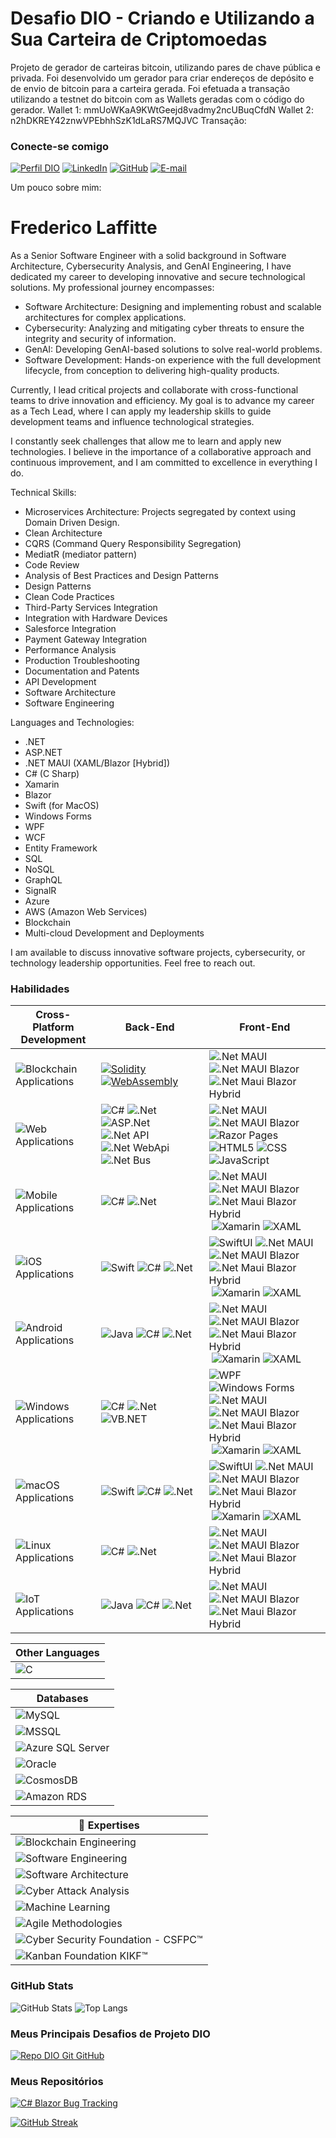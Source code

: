 # Desafio DIO - Criando e Utilizando a Sua Carteira de Criptomoedas

Projeto de gerador de carteiras bitcoin, utilizando pares de chave pública e privada. 
Foi desenvolvido um gerador para criar endereços de depósito e de envio de bitcoin para a carteira gerada. 
Foi efetuada a transação utilizando a testnet do bitcoin com as Wallets geradas com o código do gerador.
Wallet 1: mmUoWKaA9KWtGeejd8vadmy2ncUBuqCfdN
Wallet 2: n2hDKREY42znwVPEbhhSzK1dLaRS7MQJVC
Transação: 

### Conecte-se comigo

[![Perfil DIO](https://img.shields.io/badge/-Meu%20Perfil%20na%20DIO-30A3DC?style=for-the-badge)](https://www.dio.me/users/frederico/)
[![LinkedIn](https://img.shields.io/badge/-LinkedIn-000?style=for-the-badge&logo=linkedin&logoColor=30A3DC)](https://www.linkedin.com/in/fredericolaffitte/)
[![GitHub](https://img.shields.io/badge/-GitHub-000?style=for-the-badge&logo=GitHub&logoColor=30A3DC)](https://github.com/FredLaffitte)
[![E-mail](https://img.shields.io/badge/-Email-000?style=for-the-badge&logo=microsoft-outlook&logoColor=E94D5F)](mailto:frederico@mixvip.eu)

Um pouco sobre mim:

# Frederico Laffitte

As a Senior Software Engineer with a solid background in Software Architecture, Cybersecurity Analysis, and GenAI Engineering, I have dedicated my career to developing innovative and secure technological solutions. My professional journey encompasses:

 - Software Architecture: Designing and implementing robust and scalable architectures for complex applications.
 - Cybersecurity: Analyzing and mitigating cyber threats to ensure the integrity and security of information.
 - GenAI: Developing GenAI-based solutions to solve real-world problems.
 - Software Development: Hands-on experience with the full development lifecycle, from conception to delivering high-quality products.

Currently, I lead critical projects and collaborate with cross-functional teams to drive innovation and efficiency. My goal is to advance my career as a Tech Lead, where I can apply my leadership skills to guide development teams and influence technological strategies.

I constantly seek challenges that allow me to learn and apply new technologies. I believe in the importance of a collaborative approach and continuous improvement, and I am committed to excellence in everything I do.

Technical Skills:

 - Microservices Architecture: Projects segregated by context using Domain Driven Design.
 - Clean Architecture
 - CQRS (Command Query Responsibility Segregation)
 - MediatR (mediator pattern)
 - Code Review
 - Analysis of Best Practices and Design Patterns
 - Design Patterns
 - Clean Code Practices
 - Third-Party Services Integration
 - Integration with Hardware Devices
 - Salesforce Integration
 - Payment Gateway Integration
 - Performance Analysis
 - Production Troubleshooting
 - Documentation and Patents
 - API Development
 - Software Architecture
 - Software Engineering

Languages and Technologies:

 - .NET
 - ASP.NET
 - .NET MAUI (XAML/Blazor [Hybrid])
 - C# (C Sharp)
 - Xamarin
 - Blazor
 - Swift (for MacOS)
 - Windows Forms
 - WPF
 - WCF
 - Entity Framework
 - SQL
 - NoSQL
 - GraphQL
 - SignalR
 - Azure
 - AWS (Amazon Web Services)
 - Blockchain
 - Multi-cloud Development and Deployments

I am available to discuss innovative software projects, cybersecurity, or technology leadership opportunities. Feel free to reach out.

### Habilidades

|Cross-Platform Development|Back-End|Front-End|
|--------------------------|--------|---------|
|![Blockchain Applications](https://img.shields.io/badge/-Blockchain%20Applications-000000?logo=ethereum&logoColor=white&style=flat-square)|[![Solidity](https://img.shields.io/badge/Solidity-363636?logo=solidity&logoColor=fff)](#)&nbsp;[![WebAssembly](https://img.shields.io/badge/WebAssembly-654FF0?logo=webassembly&logoColor=fff)](#)|![.Net MAUI](https://img.shields.io/badge/-.Net%20MAUI-512BD4?logo=dotnet&logoColor=white&style=flat-square)&nbsp;![.Net MAUI Blazor](https://img.shields.io/badge/-.Net%20MAUI%20Blazor-512BD4?logo=blazor&logoColor=white&style=flat-square)&nbsp;&nbsp;![.Net Maui Blazor Hybrid](https://img.shields.io/badge/-.Net%20Maui%20Blazor%20Hybrid-512BD4?logo=blazor&logoColor=white&style=flat-square)|
|![Web Applications](https://img.shields.io/badge/-Web%20Applications-47C5FB?logo=web&logoColor=white&style=flat-square)|![C#](https://img.shields.io/badge/-C%23-239120?logo=c-sharp&logoColor=white&style=flat-square)&nbsp;![.Net](https://img.shields.io/badge/-.Net-512BD4?logo=dotnet&logoColor=white&style=flat-square)&nbsp;![ASP.Net](https://img.shields.io/badge/-ASP.Net-512BD4?logo=dotnet&logoColor=white&style=flat-square)&nbsp;![.Net API](https://img.shields.io/badge/-.Net%20API-512BD4?logo=dotnet&logoColor=white&style=flat-square)&nbsp;![.Net WebApi](https://img.shields.io/badge/-.Net%20WebApi-512BD4?logo=dotnet&logoColor=white&style=flat-square)&nbsp;![.Net Bus](https://img.shields.io/badge/-.Net%20Bus-512BD4?logo=dotnet&logoColor=white&style=flat-square)|![.Net MAUI](https://img.shields.io/badge/-.Net%20MAUI-512BD4?logo=dotnet&logoColor=white&style=flat-square)&nbsp;![.Net MAUI Blazor](https://img.shields.io/badge/-.Net%20MAUI%20Blazor-512BD4?logo=blazor&logoColor=white&style=flat-square)&nbsp;![Razor Pages](https://img.shields.io/badge/-Razor%20Pages-512BD4?logo=.net&logoColor=white&style=flat-square)&nbsp;![HTML5](https://img.shields.io/badge/-HTML5-E34F26?logo=html5&logoColor=white&style=flat-square)&nbsp;![CSS](https://img.shields.io/badge/-CSS-1572B6?logo=css3&logoColor=white&style=flat-square)&nbsp;![JavaScript](https://img.shields.io/badge/-JavaScript-F7DF1E?logo=javascript&logoColor=black&style=flat-square)|
|![Mobile Applications](https://img.shields.io/badge/-Mobile%20Applications-FFA500?logo=web&logoColor=white&style=flat-square)|![C#](https://img.shields.io/badge/-C%23-239120?logo=c-sharp&logoColor=white&style=flat-square)&nbsp;![.Net](https://img.shields.io/badge/-.Net-512BD4?logo=dotnet&logoColor=white&style=flat-square)|![.Net MAUI](https://img.shields.io/badge/-.Net%20MAUI-512BD4?logo=dotnet&logoColor=white&style=flat-square)&nbsp;![.Net MAUI Blazor](https://img.shields.io/badge/-.Net%20MAUI%20Blazor-512BD4?logo=blazor&logoColor=white&style=flat-square)&nbsp;&nbsp;![.Net Maui Blazor Hybrid](https://img.shields.io/badge/-.Net%20Maui%20Blazor%20Hybrid-512BD4?logo=blazor&logoColor=white&style=flat-square)&nbsp;![Xamarin](https://img.shields.io/badge/-Xamarin-3498DB?logo=xamarin&logoColor=white&style=flat-square)&nbsp;![XAML](https://img.shields.io/badge/-XAML-0C54C2?logo=xaml&logoColor=white&style=flat-square)|
|![iOS Applications](https://img.shields.io/badge/-iOS%20Applications-000000?logo=ios&logoColor=white&style=flat-square)|![Swift](https://img.shields.io/badge/-Swift-FA7343?logo=swift&logoColor=white&style=flat-square)&nbsp;![C#](https://img.shields.io/badge/-C%23-239120?logo=c-sharp&logoColor=white&style=flat-square)&nbsp;![.Net](https://img.shields.io/badge/-.Net-512BD4?logo=dotnet&logoColor=white&style=flat-square)|![SwiftUI](https://img.shields.io/badge/-SwiftUI-0072C6?logo=swift&logoColor=white&style=flat-square)&nbsp;![.Net MAUI](https://img.shields.io/badge/-.Net%20MAUI-512BD4?logo=dotnet&logoColor=white&style=flat-square)&nbsp;![.Net MAUI Blazor](https://img.shields.io/badge/-.Net%20MAUI%20Blazor-512BD4?logo=blazor&logoColor=white&style=flat-square)&nbsp;&nbsp;![.Net Maui Blazor Hybrid](https://img.shields.io/badge/-.Net%20Maui%20Blazor%20Hybrid-512BD4?logo=blazor&logoColor=white&style=flat-square)&nbsp;![Xamarin](https://img.shields.io/badge/-Xamarin-3498DB?logo=xamarin&logoColor=white&style=flat-square)&nbsp;![XAML](https://img.shields.io/badge/-XAML-0C54C2?logo=xaml&logoColor=white&style=flat-square)|
|![Android Applications](https://img.shields.io/badge/-Android%20Applications-3DDC84?logo=android&logoColor=white&style=flat-square)|![Java](https://img.shields.io/badge/-Java-007396?logo=java&logoColor=white&style=flat-square)&nbsp;![C#](https://img.shields.io/badge/-C%23-239120?logo=c-sharp&logoColor=white&style=flat-square)&nbsp;![.Net](https://img.shields.io/badge/-.Net-512BD4?logo=dotnet&logoColor=white&style=flat-square)|![.Net MAUI](https://img.shields.io/badge/-.Net%20MAUI-512BD4?logo=dotnet&logoColor=white&style=flat-square)&nbsp;![.Net MAUI Blazor](https://img.shields.io/badge/-.Net%20MAUI%20Blazor-512BD4?logo=blazor&logoColor=white&style=flat-square)&nbsp;&nbsp;![.Net Maui Blazor Hybrid](https://img.shields.io/badge/-.Net%20Maui%20Blazor%20Hybrid-512BD4?logo=blazor&logoColor=white&style=flat-square)&nbsp;![Xamarin](https://img.shields.io/badge/-Xamarin-3498DB?logo=xamarin&logoColor=white&style=flat-square)&nbsp;![XAML](https://img.shields.io/badge/-XAML-0C54C2?logo=xaml&logoColor=white&style=flat-square)|
|![Windows Applications](https://img.shields.io/badge/-Windows%20Applications-0078D6?logo=windows&logoColor=white&style=flat-square)|![C#](https://img.shields.io/badge/-C%23-239120?logo=c-sharp&logoColor=white&style=flat-square)&nbsp;![.Net](https://img.shields.io/badge/-.Net-512BD4?logo=dotnet&logoColor=white&style=flat-square)&nbsp;![VB.NET](https://img.shields.io/badge/-VB.NET-5C2D91?logo=.net&logoColor=white&style=flat-square)|![WPF](https://img.shields.io/badge/-WPF-512BD4?logo=dotnet&logoColor=white&style=flat-square)&nbsp;![Windows Forms](https://img.shields.io/badge/-Windows%20Forms-0078D6?logo=windows&logoColor=white&style=flat-square)&nbsp;![.Net MAUI](https://img.shields.io/badge/-.Net%20MAUI-512BD4?logo=dotnet&logoColor=white&style=flat-square)&nbsp;![.Net MAUI Blazor](https://img.shields.io/badge/-.Net%20MAUI%20Blazor-512BD4?logo=blazor&logoColor=white&style=flat-square)&nbsp;&nbsp;![.Net Maui Blazor Hybrid](https://img.shields.io/badge/-.Net%20Maui%20Blazor%20Hybrid-512BD4?logo=blazor&logoColor=white&style=flat-square)&nbsp;![Xamarin](https://img.shields.io/badge/-Xamarin-3498DB?logo=xamarin&logoColor=white&style=flat-square)&nbsp;![XAML](https://img.shields.io/badge/-XAML-0C54C2?logo=xaml&logoColor=white&style=flat-square)|
|![macOS Applications](https://img.shields.io/badge/-macOS%20Applications-000000?logo=apple&logoColor=white&style=flat-square)|![Swift](https://img.shields.io/badge/-Swift-FA7343?logo=swift&logoColor=white&style=flat-square)&nbsp;![C#](https://img.shields.io/badge/-C%23-239120?logo=c-sharp&logoColor=white&style=flat-square)&nbsp;![.Net](https://img.shields.io/badge/-.Net-512BD4?logo=dotnet&logoColor=white&style=flat-square)|![SwiftUI](https://img.shields.io/badge/-SwiftUI-0072C6?logo=swift&logoColor=white&style=flat-square)&nbsp;![.Net MAUI](https://img.shields.io/badge/-.Net%20MAUI-512BD4?logo=dotnet&logoColor=white&style=flat-square)&nbsp;![.Net MAUI Blazor](https://img.shields.io/badge/-.Net%20MAUI%20Blazor-512BD4?logo=blazor&logoColor=white&style=flat-square)&nbsp;&nbsp;![.Net Maui Blazor Hybrid](https://img.shields.io/badge/-.Net%20Maui%20Blazor%20Hybrid-512BD4?logo=blazor&logoColor=white&style=flat-square)&nbsp;![Xamarin](https://img.shields.io/badge/-Xamarin-3498DB?logo=xamarin&logoColor=white&style=flat-square)&nbsp;![XAML](https://img.shields.io/badge/-XAML-0C54C2?logo=xaml&logoColor=white&style=flat-square)|
|![Linux Applications](https://img.shields.io/badge/-Linux%20Applications-FCC624?logo=linux&logoColor=white&style=flat-square)|![C#](https://img.shields.io/badge/-C%23-239120?logo=c-sharp&logoColor=white&style=flat-square)&nbsp;![.Net](https://img.shields.io/badge/-.Net-512BD4?logo=dotnet&logoColor=white&style=flat-square)|![.Net MAUI](https://img.shields.io/badge/-.Net%20MAUI-512BD4?logo=dotnet&logoColor=white&style=flat-square)&nbsp;![.Net MAUI Blazor](https://img.shields.io/badge/-.Net%20MAUI%20Blazor-512BD4?logo=blazor&logoColor=white&style=flat-square)&nbsp;&nbsp;![.Net Maui Blazor Hybrid](https://img.shields.io/badge/-.Net%20Maui%20Blazor%20Hybrid-512BD4?logo=blazor&logoColor=white&style=flat-square)|
|![IoT Applications](https://img.shields.io/badge/-IoT%20Applications-008272?logo=internet-archive&logoColor=white&style=flat-square)|![Java](https://img.shields.io/badge/-Java-007396?logo=java&logoColor=white&style=flat-square)&nbsp;![C#](https://img.shields.io/badge/-C%23-239120?logo=c-sharp&logoColor=white&style=flat-square)&nbsp;![.Net](https://img.shields.io/badge/-.Net-512BD4?logo=dotnet&logoColor=white&style=flat-square)|![.Net MAUI](https://img.shields.io/badge/-.Net%20MAUI-512BD4?logo=dotnet&logoColor=white&style=flat-square)&nbsp;![.Net MAUI Blazor](https://img.shields.io/badge/-.Net%20MAUI%20Blazor-512BD4?logo=blazor&logoColor=white&style=flat-square)&nbsp;&nbsp;![.Net Maui Blazor Hybrid](https://img.shields.io/badge/-.Net%20Maui%20Blazor%20Hybrid-512BD4?logo=blazor&logoColor=white&style=flat-square)|


|Other Languages|
|---------------|
|![C](https://img.shields.io/badge/-C-A8B9CC?logo=c&logoColor=white&style=flat-square)|



|Databases|
|---------|
|![MySQL](https://img.shields.io/badge/-MySQL-4479A1?logo=mysql&logoColor=white&style=flat-square)|
|![MSSQL](https://img.shields.io/badge/-MSSQL-CC2927?logo=microsoft-sql-server&logoColor=white&style=flat-square)|
|![Azure SQL Server](https://img.shields.io/badge/-Azure%20SQL%20Server-0078D4?logo=microsoft-azure&logoColor=white&style=flat-square)|
|![Oracle](https://img.shields.io/badge/-Oracle-F80000?logo=oracle&logoColor=white&style=flat-square)|
|![CosmosDB](https://img.shields.io/badge/-CosmosDB-0078D4?logo=microsoft-azure&logoColor=white&style=flat-square)|
|![Amazon RDS](https://img.shields.io/badge/-RDS-232F3E?logo=amazon-aws&logoColor=white&style=flat-square)|

|🌟 Expertises|
|--------------|
|![Blockchain Engineering](https://img.shields.io/badge/-Blockchain%20Engineering-121D33?logo=blockchain&logoColor=white&style=flat-square)|
|![Software Engineering](https://img.shields.io/badge/-Software%20Engineering-007ACC?logo=architecture&logoColor=white&style=flat-square)|
|![Software Architecture](https://img.shields.io/badge/-Software%20Architecture-007ACC?logo=architecture&logoColor=white&style=flat-square)|
|![Cyber Attack Analysis](https://img.shields.io/badge/-Cyber%20Attack%20Analysis-FF0000?logo=security&logoColor=white&style=flat-square)|
|![Machine Learning](https://img.shields.io/badge/-Machine%20Learning-000000?logo=ai&logoColor=white&style=flat-square)|
|![Agile Methodologies](https://img.shields.io/badge/-Agile%20Methodologies-000000?logo=agile&logoColor=white&style=flat-square)|
|![Cyber Security Foundation - CSFPC™](https://img.shields.io/badge/Cyber%20Security%20Foundation%20-%20CSFPC%E2%84%A2-red?style=flat-square)|
|![Kanban Foundation KIKF™](https://img.shields.io/badge/-Kanban%20Foundation%20KIKF%E2%84%A2-007ACC?logo=azure&logoColor=white&style=flat-square)|

### GitHub Stats

![GitHub Stats](https://github-readme-stats.vercel.app/api?username=FredLaffitte&theme=transparent&bg_color=000&border_color=30A3DC&show_icons=true&icon_color=30A3DC&title_color=E94D5F&text_color=FFF)
![Top Langs](https://github-readme-stats-git-masterrstaa-rickstaa.vercel.app/api/top-langs/?username=FredLaffitte&layout=compact&bg_color=000&border_color=30A3DC&title_color=E94D5F&text_color=FFF)

### Meus Principais Desafios de Projeto DIO

[![Repo DIO Git GitHub](https://github-readme-stats.vercel.app/api/pin/?username=fredlaffitte&repo=dio-lab-open-source&bg_color=000&border_color=30A3DC&show_icons=true&icon_color=30A3DC&title_color=E94D5F&text_color=FFF)](https://github.com/FredLaffitte/dio-lab-open-source)

### Meus Repositórios
[![C# Blazor Bug Tracking](https://github-readme-stats.vercel.app/api/pin/?username=fredlaffitte&repo=csharp-blazor-bug-tracking&bg_color=000&border_color=30A3DC&show_icons=true&icon_color=30A3DC&title_color=E94D5F&text_color=FFF)](https://github.com/FredLaffitte/csharp-blazor-bug-tracking)

[![GitHub Streak](https://streak-stats.demolab.com/?user=FredLaffitte&theme=dark&background=000&border=30A3DC&dates=FFF)](https://github.com/FredLaffitte/csharp-blazor-bug-tracking)


